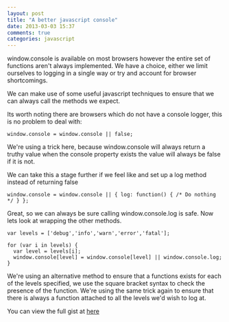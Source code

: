 ```yaml
---
layout: post
title: "A better javascript console"
date: 2013-03-03 15:37
comments: true
categories: javascript
---
```


window.console is available on most browsers however the entire set of functions aren't always implemented. We have a choice, either we limit ourselves to logging in a single way or try and account for browser shortcomings.

We can make use of some useful javascript techniques to ensure that we can always call the methods we expect.

Its worth noting there are browsers which do not have a console logger, this is no problem to deal with:

```
window.console = window.console || false;
```

We're using a trick here, because window.console will always return a truthy value when the console property exists the value will always be false if it is not.

We can take this a stage further if we feel like and set up a log method instead of returning false

```
window.console = window.console || { log: function() { /* Do nothing */ } };
``` 

Great, so we can always be sure calling window.console.log is safe. Now lets look at wrapping the other methods.

```
var levels = ['debug','info','warn','error','fatal'];

for (var i in levels) {
  var level = levels[i];
  window.console[level] = window.console[level] || window.console.log;
}
```

We're using an alternative method to ensure that a functions exists for each of the levels specified, we use the square bracket syntax to check the presence of the function. We're using the same trick again to ensure that there is always a function attached to all the levels we'd wish to log at. 

You can view the full gist at [here](https://gist.github.com/stephenbinns/5076500)
